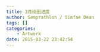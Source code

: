 ```yaml
---
title: 3月绘图进度
author: Semprathlon / Simfae Dean
tags: []
categories:
	- Artwork
date: 2015-03-22 23:42:54
---
```

﻿<p>﻿<img src="__ASSETS_HOST_NAME__/2015/03/IMG_1140.jpg" alt=""/>﻿<br /></p><p></p>
